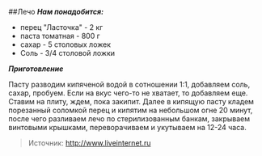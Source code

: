 ﻿##Лечо
***Нам понадобится:***
- перец "Ласточка" - 2 кг
- паста томатная - 800 г
- сахар - 5 столовых ложек
- Соль - 3/4 столовой ложки

***Приготовление***

Пасту разводим кипяченой водой в сотношении 1:1, добавляем соль, сахар, пробуем. Если на вкус чего-то не хватает, то добавляем еще. Ставим на плиту, ждем, пока закипит. Далее в кипящую пасту кладем порезанный соломкой перец и кипятим на небольшом огне 20 минут, после чего разливаем лечо по стерилизованным банкам, закрываем винтовыми крышками, переворачиваем и укутываем на 12-24 часа.

> Источник: http://www.liveinternet.ru
